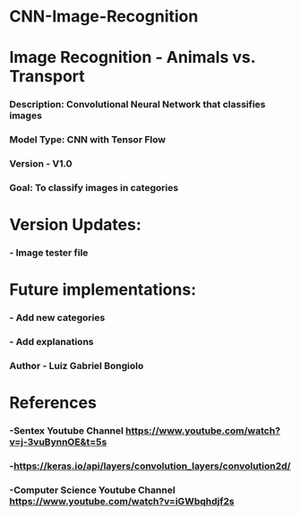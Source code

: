 # CNN-Image-Recognition

# Image Recognition - Animals vs. Transport 

### Description: Convolutional Neural Network that classifies images 


### Model Type: CNN with Tensor Flow 


### Version - V1.0

### Goal: To classify images in categories 


# Version Updates:
### - Image tester file 


# Future implementations:
### - Add new categories
### - Add explanations  


### Author - Luiz Gabriel Bongiolo

# References 
###  -Sentex Youtube Channel https://www.youtube.com/watch?v=j-3vuBynnOE&t=5s
###  -https://keras.io/api/layers/convolution_layers/convolution2d/
###  -Computer Science Youtube Channel https://www.youtube.com/watch?v=iGWbqhdjf2s
